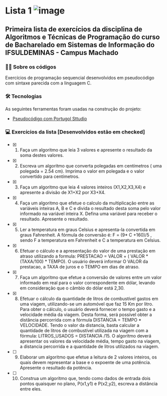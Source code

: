 # Lista 1 ![image](https://img.shields.io/badge/C-00599C?style=for-the-badge&logo=c&logoColor=white)

## Primeira lista de exercícios da disciplina de Algoritmos e Técnicas de Programação do curso de Bacharelado em Sistemas de Informação do IFSULDEMINAS - Campus Machado

### 👨‍💻 Sobre os códigos
Exercícios de programação sequencial desenvolvidos em pseudocódigo com sintaxe parecida com a linguagem C.

### 🛠 Tecnologias

As seguintes ferramentas foram usadas na construção do projeto:

- [Pseudocódigo com Portugol Sttudio](http://lite.acad.univali.br/portugol/)

### 💻 Exercícios da lista [Desenvolvidos estão em checked]

- [x] 1.	Faça um algoritmo que leia 3 valores e apresente o resultado da soma destes valores. 
- [x] 2.	Escreva um algoritmo que converta polegadas em centímetros ( uma polegada = 2.54 cm). Imprima o valor em polegada e o valor convertido para centímetros.
- [x] 3.	Faça um algoritmo que leia 4 valores inteiros (X1,X2,X3,X4) e apresente a divisão de X1+X2 por X3+X4.
- [x] 4.	Faça um algoritmo que efetue o calculo da multiplicação entre as variáveis inteiras A, B e C e divida o resultado desta soma pelo valor informado na variável inteira X.  Defina uma variável para receber o resultado. Apresente o resultado. 
- [x] 5.	Ler a temperatura em graus Celsius e apresenta-la convertida em graus Fahrenheit. A fórmula de conversão é: F = (9* C +160)/5 , sendo F a temperatura em Fahrenheit e C a temperatura em Celsius. 
- [x] 6.	Efetuar o cálculo e a apresentação do valor de uma prestação em atraso utilizando a formula: PRESTACAO = VALOR + ( VALOR * (TAXA/100) * TEMPO).  O usuário deverá informar O VALOR da prestacao, a  TAXA de juros e o TEMPO em dias de atraso. 
- [x] 7.	Faça um algoritmo que efetue a conversão de valores entre um valor informado em real para o valor correspondente em dólar, levando em consideração que o câmbio do dólar está 2,30. 
- [x] 8.	Efetuar o cálculo da quantidade de litros de combustível gastos em uma viagem, utilizando-se um automóvel que faz 15 Km por litro. Para obter o cálculo, o usuário deverá fornecer o tempo gasto e a velocidade média da viagem. Desta forma, será possível obter a distância percorrida com a fórmula DISTANCIA = TEMPO * VELOCIDADE. Tendo o valor da distancia, basta calcular a quantidade de litros de combustível utilizada na viagem com a fórmula: LITROS_USADOS = DISTANCIA /15. O algoritmo deverá apresentar os valores da velocidade média, tempo gasto na viagem, a distancia percorrida e a quantidade de litros utilizados na viagem.
- [ ] 9.	Elaborar um algoritmo que efetue a leitura de 2 valores inteiros, os quais devem representar a base e o expoente de uma potência. Apresente o resultado da potência. 
- [ ] 10.	Construa um algoritmo que, tendo como dados de entrada dois pontos quaisquer no plano, P(x1,y1) e P(x2,y2), escreva a distância entre eles.  
